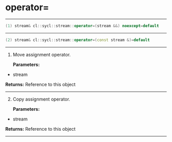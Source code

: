# operator=

---

```cpp
(1) stream& cl::sycl::stream::operator=(stream &&) noexcept=default
```

---

```cpp
(2) stream& cl::sycl::stream::operator=(const stream &)=default
```

---

1. Move assignment operator. 

   **Parameters:**

  * stream 

   

   **Returns:** Reference to this object 

---

2. Copy assignment operator. 

   **Parameters:**

  * stream 

   

   **Returns:** Reference to this object 

---

